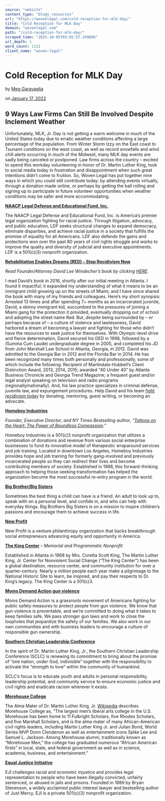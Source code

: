 ```yaml
---
source: "website"
content_type: "blogs_resources"
url: "https://wovenlegal.com/cold-reception-for-mlk-day/"
title: "Cold Reception for MLK Day"
domain: "wovenlegal.com"
path: "/cold-reception-for-mlk-day/"
scraped_time: "2025-10-05T03:02:57.349886"
url_depth: 1
word_count: 1131
client_name: "woven-legal"
---
```


# Cold Reception for MLK Day

by [Meg Garavaglia](https://wovenlegal.com/author/meg/)

on [January 17, 2022](https://wovenlegal.com/2022/01/17/)

## 9 Ways Law Firms Can Still Be Involved Despite Inclement Weather

Unfortunately, MLK, Jr. Day is not getting a warm welcome in much of the United States today due to erratic weather conditions affecting a large percentage of the population. From Winter Storm Izzy on the East coast to Tsunami conditions on the west coast, as well as record snowfalls and wind chill alerts occurring in much of the Midwest, many MLK day events are sadly being canceled or postponed. Law firms across the country – excited to spend this workday volunteering in honor of Dr. Martin Luther King, took to social media today in frustration and disappointment when such great intentions didn’t come to fruition. So, Woven Legal has put together nine ways in which you could still contribute today: by attending events virtually, through a donation made online, or perhaps by getting the ball rolling and signing up to participate in future volunteer opportunities when weather conditions may be safer and more accommodating.

[**NAACP Legal Defense and Educational Fund, Inc.**](https://www.naacpldf.org/about-us/)

The NAACP Legal Defense and Educational Fund, Inc. is America’s premier legal organization fighting for racial justice. Through litigation, advocacy, and public education, LDF seeks structural changes to expand democracy, eliminate disparities, and achieve racial justice in a society that fulfills the promise of equality for all Americans. LDF also defends the gains and protections won over the past 80 years of civil rights struggle and works to improve the quality and diversity of judicial and executive appointments. LDF is a 501(c)(3) nonprofit organization.

[**Rehabilitation Enables Dreams (RED) – Stop Recidivism Now**](https://stoprecidivism.org/about/)

_Read Founder/Attorney David Lee Windecher’s book by clicking_ [_HERE_](https://davidwindecher.com/book/)_._

I read David’s book in 2016, shortly after our initial meeting in Atlanta. I found it impactful; it expanded my understanding of what it means to be an immigrant child growing up on the streets of Miami, and I have since shared the book with many of my friends and colleagues. Here’s my short synopsis: Arrested 13 times and after spending 7+ months as an incarcerated juvenile, David, a skinny immigrant kid, succumbed to the pressures of joining a Miami gang for the protection it provided, eventually dropping out of school and adopting the street name Red. But, despite being surrounded by – or perhaps because of – a culture of violence and lawlessness, David harbored a dream of becoming a lawyer and fighting for those who didn’t have the resources to seek justice for themselves. With Olympic-level drive and fierce determination, David secured his GED in 1998, followed by a (Summa Cum Laude) undergraduate degree in 2005, and completed his JD from John Marshall Law School in Atlanta, Georgia, in 2012. David was admitted to the Georgia Bar in 2012 and the Florida Bar in 2014. He has been recognized many times both personally and professionally, some of which include the following: Recipient of Martindale-Hubbell’s Client Distinction Award, 2013, 2014, 2015; awarded “40 Under 40” by Atlanta Business Chronicle and Georgia Trend Magazine; a frequent guest and/or legal analyst speaking on television and radio programs (regionally/nationally). And, his law practice specializes in criminal defense, juvenile law, and expungement procedures. Help David and his team [fight recidivism today](https://stoprecidivism.org/support/) by donating, mentoring, guest writing, or becoming an advocate.

[**Homeboy Industries**](https://homeboyindustries.org/stand-heal-invest/#invest)

_Founder, Executive Director, and NY Times Bestselling author, “_[_Tattoos on the Heart: The Power of Boundless Compassion_](https://www.amazon.com/Tattoos-Heart-Power-Boundless-Compassion/dp/1439153159)_.”_

Homeboy Industries is a 501(c)3 nonprofit organization that utilizes a combination of donations and revenue from various social enterprise businesses to fund its innovative model of therapeutic wraparound services and job training. Located in downtown Los Angeles, Homeboy Industries provides hope and job training for formerly gang-involved and previously incarcerated people so they can redirect their lives and become contributing members of society. Established in 1988, this forward-thinking approach to helping those seeking transformation has helped the organization become the most successful re-entry program in the world.

[**Big Brother/Big Sisters**](https://www.bbbs.org/)

Sometimes the best thing a child can have is a friend. An adult to look up to, speak with on a personal level, and confide in, and who can help with everyday things. Big Brothers Big Sisters is on a mission to inspire children’s passions and encourage them to achieve success in life.

[**New Profit**](https://www.newprofit.org/)

New Profit is a venture philanthropy organization that backs breakthrough social entrepreneurs advancing equity and opportunity in America.

[**The King Center**](https://thekingcenter.org/what-we-do/) – _Memorial and Programmatic Nonprofit_

Established in Atlanta in 1968 by Mrs. Coretta Scott King, The Martin Luther King, Jr. Center for Nonviolent Social Change (“The King Center”) has been a global destination, resource center, and community institution for over a quarter-century. Nearly a million people each year make a pilgrimage to the National Historic Site to learn, be inspired, and pay their respects to Dr. King’s legacy. The King Center is a 501(c)3.

[**Moms Demand Action gun violence**](https://momsdemandaction.org/about/)

Moms Demand Action is a grassroots movement of Americans fighting for public safety measures to protect people from gun violence. We know that gun violence is preventable, and we’re committed to doing what it takes to keep families safe. We pass stronger gun laws and work to close the loopholes that jeopardize the safety of our families. We also work in our own communities and with business leaders to encourage a culture of responsible gun ownership.

[**Southern Christian Leadership Conference**](https://nationalsclc.org/)

In the spirit of Dr. Martin Luther King, Jr., the Southern Christian Leadership Conference (SCLC) is renewing its commitment to bring about the promise of “one nation, under God, indivisible” together with the responsibility to activate the “strength to love” within the community of humankind.

SCLC’s focus is to educate youth and adults in personal responsibility, leadership potential, and community service to ensure economic justice and civil rights and eradicate racism wherever it exists.

[**Morehouse College**](https://morehouse.edu/life/signature-events/2022-martin-luther-king-jr-commemoration/)

The Alma Mater of Dr. Martin Luther King, Jr. [Wikipedia](https://en.wikipedia.org/wiki/Morehouse_College) describes Morehouse College as, “The largest men’s liberal arts college in the U.S. Morehouse has been home to 11 Fulbright Scholars, five Rhodes Scholars, and five Marshall Scholars, and is the alma mater of many African-American civil rights leaders, including Martin Luther King Jr. and Julian Bond, World Series MVP Donn Clendenon as well as entertainment icons Spike Lee and Samuel L. Jackson. Among Morehouse alumni, traditionally known as “Morehouse Men,” the college has graduated numerous “African American firsts” in local, state, and federal government as well as in science, academia, business, and entertainment.”

[**Equal Justice Initiative**](http://calendar.eji.org/about) 

EJI challenges racial and economic injustice and provides legal representation to people who have been illegally convicted, unfairly sentenced, or abused in jails and prisons. Founded in 1989 by Bryan Stevenson, a widely acclaimed public interest lawyer and bestselling author of Just Mercy, EJI is a private 501(c)(3) nonprofit organization.